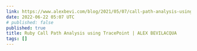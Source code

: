 ```yaml
---
link: https://www.alexbevi.com/blog/2021/05/07/call-path-analysis-using-tracepoint/
date: 2022-06-22 05:07 UTC
# published: false
published: true
title: Ruby Call Path Analysis using TracePoint | ALEX BEVILACQUA
tags: []
---
```



